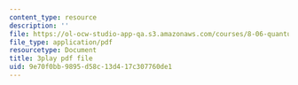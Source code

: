 ```yaml
---
content_type: resource
description: ''
file: https://ol-ocw-studio-app-qa.s3.amazonaws.com/courses/8-06-quantum-physics-iii-spring-2018/9e70f0bb9895d58c13d417c307760de1_yg3NGFpZr4w.pdf
file_type: application/pdf
resourcetype: Document
title: 3play pdf file
uid: 9e70f0bb-9895-d58c-13d4-17c307760de1
---
```

